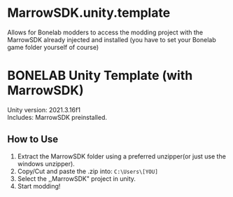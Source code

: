 # MarrowSDK.unity.template
Allows for Bonelab modders to access the modding project with the MarrowSDK already injected and installed (you have to set your Bonelab game folder yourself of course)

# BONELAB Unity Template (with MarrowSDK)

   Unity version: 2021.3.16f1  
   Includes: MarrowSDK preinstalled.

  ## How to Use
1. Extract the MarrowSDK folder using a preferred unzipper(or just use the windows unzipper).
2. Copy/Cut and paste the .zip into:
`C:\Users\[YOU]`
3. Select the ,,MarrowSDK" project in unity.
4. Start modding!
